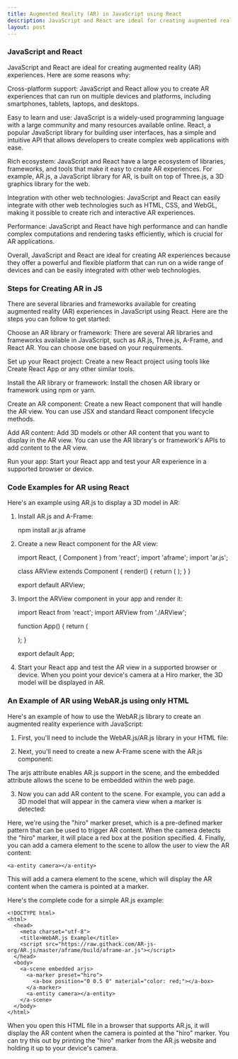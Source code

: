 ```yaml
---
title: Augmented Reality (AR) in JavaScript using React
description: JavaScript and React are ideal for creating augmented reality (AR) experiences because they powerful, cross-platoform tools for building web applications.
layout: post
---
```

### JavaScript and React
JavaScript and React are ideal for creating augmented reality (AR) experiences. Here are some reasons why:

Cross-platform support: JavaScript and React allow you to create AR experiences that can run on multiple devices and platforms, including smartphones, tablets, laptops, and desktops.

Easy to learn and use: JavaScript is a widely-used programming language with a large community and many resources available online. React, a popular JavaScript library for building user interfaces, has a simple and intuitive API that allows developers to create complex web applications with ease.

Rich ecosystem: JavaScript and React have a large ecosystem of libraries, frameworks, and tools that make it easy to create AR experiences. For example, AR.js, a JavaScript library for AR, is built on top of Three.js, a 3D graphics library for the web.

Integration with other web technologies: JavaScript and React can easily integrate with other web technologies such as HTML, CSS, and WebGL, making it possible to create rich and interactive AR experiences.

Performance: JavaScript and React have high performance and can handle complex computations and rendering tasks efficiently, which is crucial for AR applications.

Overall, JavaScript and React are ideal for creating AR experiences because they offer a powerful and flexible platform that can run on a wide range of devices and can be easily integrated with other web technologies.

### Steps for Creating AR in JS
There are several libraries and frameworks available for creating augmented reality (AR) experiences in JavaScript using React. Here are the steps you can follow to get started:

Choose an AR library or framework: There are several AR libraries and frameworks available in JavaScript, such as AR.js, Three.js, A-Frame, and React AR. You can choose one based on your requirements.

Set up your React project: Create a new React project using tools like Create React App or any other similar tools.

Install the AR library or framework: Install the chosen AR library or framework using npm or yarn.

Create an AR component: Create a new React component that will handle the AR view. You can use JSX and standard React component lifecycle methods.

Add AR content: Add 3D models or other AR content that you want to display in the AR view. You can use the AR library's or framework's APIs to add content to the AR view.

Run your app: Start your React app and test your AR experience in a supported browser or device.

### Code Examples for AR using React 
Here's an example using AR.js to display a 3D model in AR:
1. Install AR.js and A-Frame:

	npm install ar.js aframe
	
2. Create a new React component for the AR view:

	import React, { Component } from 'react';
	import 'aframe';
	import 'ar.js';
	
	class ARView extends Component {
	  render() {
	    return (
	      <a-scene embedded arjs>
	        <a-marker preset="hiro">
	          <a-entity
	            gltf-model="url(path/to/your/model.glb)"
	            scale="0.1 0.1 0.1"
	            position="0 0 0"
	          ></a-entity>
	        </a-marker>
	        <a-entity camera></a-entity>
	      </a-scene>
	    );
	  }
	}
	
	export default ARView;

3. Import the ARView component in your app and render it:

	import React from 'react';
	import ARView from './ARView';
	
	function App() {
	  return (
	    <div className="App">
	      <ARView />
	    </div>
	  );
	}
	
	export default App;

4. Start your React app and test the AR view in a supported browser or device. When you point your device's camera at a Hiro marker, the 3D model will be displayed in AR.

### An Example of AR using WebAR.js using only HTML
Here's an example of how to use the WebAR.js library to create an augmented reality experience with JavaScript:
1. First, you'll need to include the WebAR.js/AR.js library in your HTML file:

	<script src="https://raw.githack.com/AR-js-org/AR.js/master/aframe/build/aframe-ar.js"></script>

2. Next, you'll need to create a new A-Frame scene with the AR.js component:

	<a-scene embedded arjs>
	  <!-- AR content goes here -->
	</a-scene>

The arjs attribute enables AR.js support in the scene, and the embedded attribute allows the scene to be embedded within the web page.

3. Now you can add AR content to the scene. For example, you can add a 3D model that will appear in the camera view when a marker is detected:

	<a-marker preset="hiro">
	  <a-box position="0 0.5 0" material="color: red;"></a-box>
	</a-marker>

Here, we're using the "hiro" marker preset, which is a pre-defined marker pattern that can be used to trigger AR content. When the camera detects the "hiro" marker, it will place a red box at the position specified.
4. Finally, you can add a camera element to the scene to allow the user to view the AR content:

	<a-entity camera></a-entity>

This will add a camera element to the scene, which will display the AR content when the camera is pointed at a marker.

Here's the complete code for a simple AR.js example:

	<!DOCTYPE html>
	<html>
	  <head>
	    <meta charset="utf-8">
	    <title>WebAR.js Example</title>
	    <script src="https://raw.githack.com/AR-js-org/AR.js/master/aframe/build/aframe-ar.js"></script>
	  </head>
	  <body>
	    <a-scene embedded arjs>
	      <a-marker preset="hiro">
	        <a-box position="0 0.5 0" material="color: red;"></a-box>
	      </a-marker>
	      <a-entity camera></a-entity>
	    </a-scene>
	  </body>
	</html>

When you open this HTML file in a browser that supports AR.js, it will display the AR content when the camera is pointed at the "hiro" marker. You can try this out by printing the "hiro" marker from the AR.js website and holding it up to your device's camera.





	
